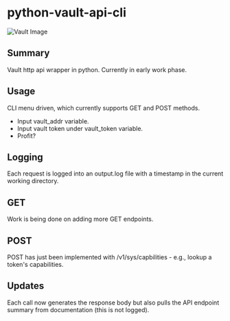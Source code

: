 # python-vault-api-cli
![Vault Image](https://www.seekpng.com/png/detail/40-406787_v-in-the-circle-png-transparent-image-v.png)

## Summary
Vault http api wrapper in python. Currently in early work phase.

## Usage
CLI menu driven, which currently supports GET and POST methods.
* Input vault_addr variable.
* Input vault token under vault_token variable.
* Profit?

## Logging
Each request is logged into an output.log file with a timestamp in the current working directory. 

## GET
Work is being done on adding more GET endpoints.

## POST
POST has just been implemented with /v1/sys/capbilities - e.g., lookup a token's capabilities.

## Updates
Each call now generates the response body but also pulls the API endpoint summary from documentation (this is not logged).
